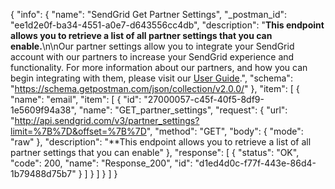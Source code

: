 {
  "info": {
    "name": "SendGrid Get Partner Settings",
    "_postman_id": "ee1d2e0f-ba34-4551-a0e7-d643556cc4db",
    "description": "**This endpoint allows you to retrieve a list of all partner settings that you can enable.**\n\nOur partner settings allow you to integrate your SendGrid account with our partners to increase your SendGrid experience and functionality. For more information about our partners, and how you can begin integrating with them, please visit our [User Guide](https://sendgrid.com/docs/User_Guide/Settings/partners.html).",
    "schema": "https://schema.getpostman.com/json/collection/v2.0.0/"
  },
  "item": [
    {
      "name": "email",
      "item": [
        {
          "id": "27000057-c45f-40f5-8df9-1e5609f94a38",
          "name": "GET_partner_settings",
          "request": {
            "url": "http://api.sendgrid.com/v3/partner_settings?limit=%7B%7D&offset=%7B%7D",
            "method": "GET",
            "body": {
              "mode": "raw"
            },
            "description": "**This endpoint allows you to retrieve a list of all partner settings that you can enable"
          },
          "response": [
            {
              "status": "OK",
              "code": 200,
              "name": "Response_200",
              "id": "d1ed4d0c-f77f-443e-86d4-1b79488d75b7"
            }
          ]
        }
      ]
    }
  ]
}